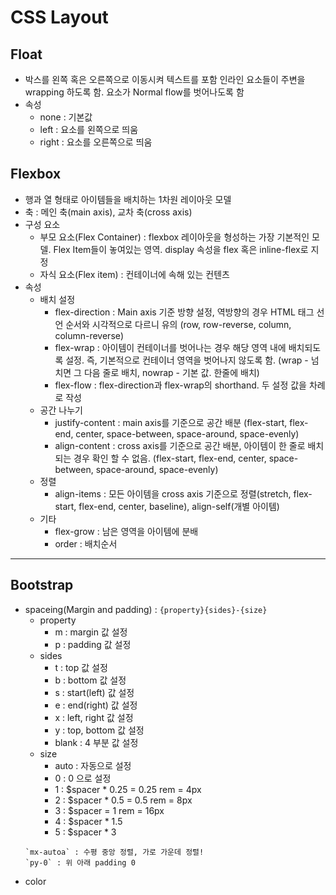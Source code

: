 # CSS Layout

## Float
* 박스를 왼쪽 혹은 오른쪽으로 이동시켜 텍스트를 포함 인라인 요소들이 주변을 wrapping 하도록 함. 요소가 Normal flow를 벗어나도록 함
* 속성 
    * none : 기본값
    * left : 요소를 왼쪽으로 띄움
    * right : 요소를 오른쪽으로 띄움

## Flexbox
* 행과 열 형태로 아이템들을 배치하는 1차원 레이아웃 모델
* 축 : 메인 축(main axis), 교차 축(cross axis)
* 구성 요소
    * 부모 요소(Flex Container) : flexbox 레이아웃을 형성하는 가장 기본적인 모델. Flex Item들이 놓여있는 영역. display 속성을 flex 혹은 inline-flex로 지정
    * 자식 요소(Flex item) : 컨테이너에 속해 있는 컨텐츠
* 속성
    * 배치 설정
        * flex-direction : Main axis 기준 방향 설정, 역방향의 경우 HTML 태그 선언 순서와 시각적으로 다르니 유의 (row, row-reverse, column, column-reverse)
        * flex-wrap : 아이템이 컨테이너를 벗어나는 경우 해당 영역 내에 배치되도록 설정. 즉, 기본적으로 컨테이너 영역을 벗어나지 않도록 함. (wrap - 넘치면 그 다음 줄로 배치, nowrap - 기본 값. 한줄에 배치)
        * flex-flow : flex-direction과 flex-wrap의 shorthand. 두 설정 값을 차례로 작성
    * 공간 나누기 
        * justify-content : main axis를 기준으로 공간 배분 (flex-start, flex-end, center, space-between, space-around, space-evenly)
        * align-content : cross axis를 기준으로 공간 배분, 아이템이 한 줄로 배치되는 경우 확인 할 수 없음. (flex-start, flex-end, center, space-between, space-around, space-evenly)
    * 정렬
        * align-items : 모든 아이템을 cross axis 기준으로 정렬(stretch, flex-start, flex-end, center, baseline), align-self(개별 아이템)
    * 기타
        * flex-grow : 남은 영역을 아이템에 분배
        * order : 배치순서

---
## Bootstrap
* spaceing(Margin and padding) : `{property}{sides}-{size}`
    * property 
        * m : margin 값 설정
        * p : padding 값 설정
    * sides
        * t : top 값 설정
        * b : bottom 값 설정
        * s : start(left) 값 설정
        * e : end(right) 값 설정
        * x : left, right 값 설정
        * y : top, bottom 값 설정
        * blank : 4 부분 값 설정
    * size
        * auto : 자동으로 설정
        * 0 : 0 으로 설정
        * 1 : $spacer * 0.25 = 0.25 rem = 4px
        * 2 : $spacer * 0.5 = 0.5 rem = 8px
        * 3 : $spacer = 1 rem = 16px
        * 4 : $spacer * 1.5 
        * 5 : $spacer * 3
    ```
    `mx-autoa` : 수평 중앙 정렬, 가로 가운데 정렬!
    `py-0` : 위 아래 padding 0
    ```
* color